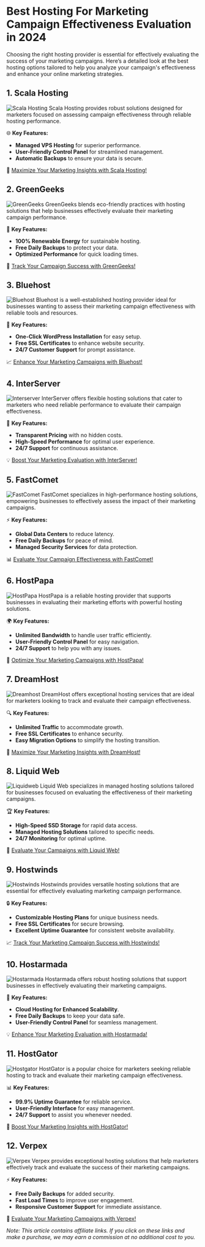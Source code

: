 # Best Hosting For Marketing Campaign Effectiveness Evaluation in 2024

Choosing the right hosting provider is essential for effectively evaluating the success of your marketing campaigns. Here’s a detailed look at the best hosting options tailored to help you analyze your campaign's effectiveness and enhance your online marketing strategies.

## 1. **Scala Hosting**

![Scala Hosting](https://i.imgur.com/uJ5JIK3.png "Scala Web Hosting")
Scala Hosting provides robust solutions designed for marketers focused on assessing campaign effectiveness through reliable hosting performance.

🌐 **Key Features:**
- **Managed VPS Hosting** for superior performance.
- **User-Friendly Control Panel** for streamlined management.
- **Automatic Backups** to ensure your data is secure.

🔗 [Maximize Your Marketing Insights with Scala Hosting!](https://snipitx.com/scala-jy)

## 2. **GreenGeeks**

![GreenGeeks](https://i.imgur.com/eEwuntu.jpg "GreenGeeks Hosting")
GreenGeeks blends eco-friendly practices with hosting solutions that help businesses effectively evaluate their marketing campaign performance.

🌿 **Key Features:**
- **100% Renewable Energy** for sustainable hosting.
- **Free Daily Backups** to protect your data.
- **Optimized Performance** for quick loading times.

🍃 [Track Your Campaign Success with GreenGeeks!](https://snipitx.com/greengeeks-jy)

## 3. **Bluehost**

![Bluehost](https://i.imgur.com/PasFF9E.jpeg "Bluehost Hosting")
Bluehost is a well-established hosting provider ideal for businesses wanting to assess their marketing campaign effectiveness with reliable tools and resources.

🚀 **Key Features:**
- **One-Click WordPress Installation** for easy setup.
- **Free SSL Certificates** to enhance website security.
- **24/7 Customer Support** for prompt assistance.

📈 [Enhance Your Marketing Campaigns with Bluehost!](https://snipitx.com/bluehost-jy)

## 4. **InterServer**

![Interserver](https://i.imgur.com/OM5dOEW.jpeg "Interserver Hosting")
InterServer offers flexible hosting solutions that cater to marketers who need reliable performance to evaluate their campaign effectiveness.

🔑 **Key Features:**
- **Transparent Pricing** with no hidden costs.
- **High-Speed Performance** for optimal user experience.
- **24/7 Support** for continuous assistance.

💡 [Boost Your Marketing Evaluation with InterServer!](https://snipitx.com/interserver-jy)

## 5. **FastComet**

![FastComet](https://i.imgur.com/7qgXuWp.png "FastComet Hosting")
FastComet specializes in high-performance hosting solutions, empowering businesses to effectively assess the impact of their marketing campaigns.

⚡ **Key Features:**
- **Global Data Centers** to reduce latency.
- **Free Daily Backups** for peace of mind.
- **Managed Security Services** for data protection.

📊 [Evaluate Your Campaign Effectiveness with FastComet!](https://snipitx.com/fastcomet-jy)

## 6. **HostPapa**

![HostPapa](https://i.imgur.com/ouDTkvl.jpeg "HostPapa Hosting")
HostPapa is a reliable hosting provider that supports businesses in evaluating their marketing efforts with powerful hosting solutions.

🌍 **Key Features:**
- **Unlimited Bandwidth** to handle user traffic efficiently.
- **User-Friendly Control Panel** for easy navigation.
- **24/7 Support** to help you with any issues.

💼 [Optimize Your Marketing Campaigns with HostPapa!](https://snipitx.com/hostpapa-jy)

## 7. **DreamHost**

![Dreamhost](https://i.imgur.com/rXIg8ip.jpeg "Dreamhost Hosting")
DreamHost offers exceptional hosting services that are ideal for marketers looking to track and evaluate their campaign effectiveness.

🔍 **Key Features:**
- **Unlimited Traffic** to accommodate growth.
- **Free SSL Certificates** to enhance security.
- **Easy Migration Options** to simplify the hosting transition.

🚀 [Maximize Your Marketing Insights with DreamHost!](https://snipitx.com/dreamhost-jy)

## 8. **Liquid Web**

![Liquidweb](https://i.imgur.com/4IvT9SC.jpeg "Liquidweb Hosting")
Liquid Web specializes in managed hosting solutions tailored for businesses focused on evaluating the effectiveness of their marketing campaigns.

🏆 **Key Features:**
- **High-Speed SSD Storage** for rapid data access.
- **Managed Hosting Solutions** tailored to specific needs.
- **24/7 Monitoring** for optimal uptime.

🔗 [Evaluate Your Campaigns with Liquid Web!](https://snipitx.com/liquidweb-jy)

## 9. **Hostwinds**

![Hostwinds](https://i.imgur.com/53aSNXx.jpeg "Hostwinds Hosting")
Hostwinds provides versatile hosting solutions that are essential for effectively evaluating marketing campaign performance.

🔒 **Key Features:**
- **Customizable Hosting Plans** for unique business needs.
- **Free SSL Certificates** for secure browsing.
- **Excellent Uptime Guarantee** for consistent website availability.

📈 [Track Your Marketing Campaign Success with Hostwinds!](https://snipitx.com/hostwinds-jy)

## 10. **Hostarmada**

![Hostarmada](https://i.imgur.com/KFbdf3o.jpeg "Hostarmada Hosting")
Hostarmada offers robust hosting solutions that support businesses in effectively evaluating their marketing campaigns.

🌟 **Key Features:**
- **Cloud Hosting for Enhanced Scalability**.
- **Free Daily Backups** to keep your data safe.
- **User-Friendly Control Panel** for seamless management.

💡 [Enhance Your Marketing Evaluation with Hostarmada!](https://snipitx.com/hostarmada-jy)

## 11. **HostGator**

![Hostgator](https://i.imgur.com/BcVkH57.jpeg "Hostgator Hosting")
HostGator is a popular choice for marketers seeking reliable hosting to track and evaluate their marketing campaign effectiveness.

📊 **Key Features:**
- **99.9% Uptime Guarantee** for reliable service.
- **User-Friendly Interface** for easy management.
- **24/7 Support** to assist you whenever needed.

🔗 [Boost Your Marketing Insights with HostGator!](https://snipitx.com/hostgator-jy)

## 12. **Verpex**

![Verpex](https://i.imgur.com/6x5LhiS.jpeg "Verpex Hosting")
Verpex provides exceptional hosting solutions that help marketers effectively track and evaluate the success of their marketing campaigns.

⚡ **Key Features:**
- **Free Daily Backups** for added security.
- **Fast Load Times** to improve user engagement.
- **Responsive Customer Support** for immediate assistance.

🚀 [Evaluate Your Marketing Campaigns with Verpex!](https://snipitx.com/verpex-jy)

*Note: This article contains affiliate links. If you click on these links and make a purchase, we may earn a commission at no additional cost to you.*
